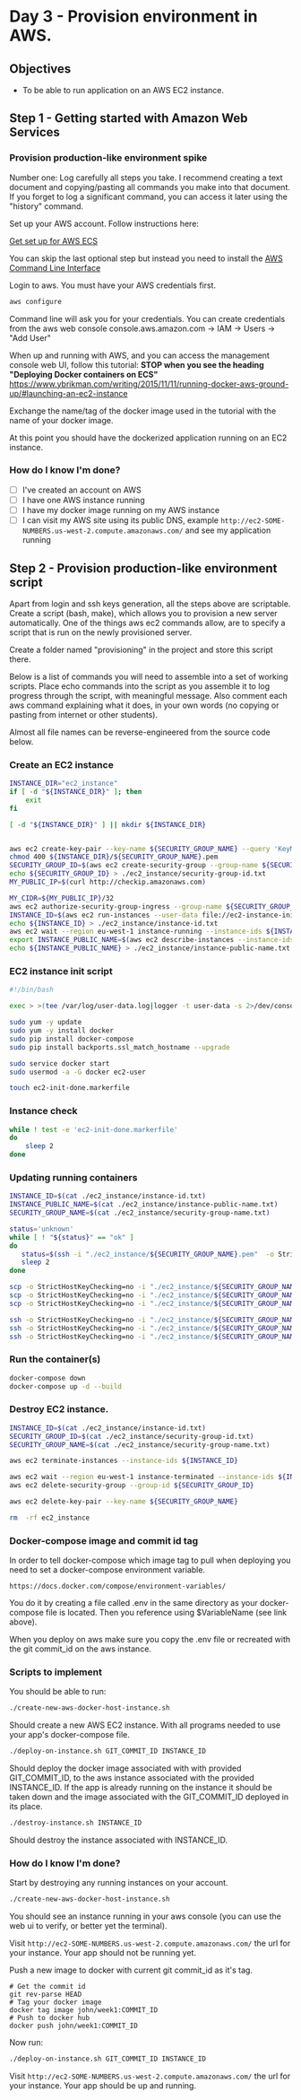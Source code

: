 # Day 3 - Provision environment in AWS.

## Objectives

* To be able to run application on an AWS EC2 instance.

## Step 1 - Getting started with Amazon Web Services

### Provision production-like environment spike

Number one: Log carefully all steps you take. I recommend creating a text document
and copying/pasting all commands you make into that document. If you forget to log
a significant command, you can access it later using the "history" command.

Set up your AWS account. Follow instructions here:

[Get set up for AWS ECS](http://docs.aws.amazon.com/AmazonECS/latest/developerguide/get-set-up-for-amazon-ecs.html)

You can skip the last optional step but instead you need to install the [AWS Command Line Interface](http://docs.aws.amazon.com/cli/latest/userguide/installing.html)

Login to aws. You must have your AWS credentials first.

```bash
aws configure
```

Command line will ask you for your credentials. You can create credentials from the aws web console
console.aws.amazon.com -> IAM -> Users -> "Add User"

When up and running with AWS, and you can access the management console web UI,
follow this tutorial:
**STOP when you see the heading "Deploying Docker containers on ECS"**
https://www.ybrikman.com/writing/2015/11/11/running-docker-aws-ground-up/#launching-an-ec2-instance

Exchange the name/tag of the docker image used in the tutorial with the name of your docker image.

At this point you should have the dockerized application running on an EC2 instance.

### How do I know I'm done?

* [ ] I've created an account on AWS
* [ ] I have one AWS instance running
* [ ] I have my docker image running on my AWS instance
* [ ] I can visit my AWS site using its public DNS, example `http://ec2-SOME-NUMBERS.us-west-2.compute.amazonaws.com/` and see my application running

## Step 2 - Provision production-like environment script

Apart from login and ssh keys generation, all the steps above are scriptable.
Create a script (bash, make), which allows you to provision a new
server automatically. One of the things aws ec2 commands allow, are to specify
a script that is run on the newly provisioned server.

Create a folder named "provisioning" in the project and store this script there.


Below is a list of commands you will need to assemble into a set of working
scripts. Place echo commands into the script as you assemble it to log progress through the
script, with meaningful message. Also comment each aws command explaining what
it does, in your own words (no copying or pasting from internet or other students).

Almost all file names can be reverse-engineered from the source code below.
 
### Create an EC2 instance
```bash
INSTANCE_DIR="ec2_instance"
if [ -d "${INSTANCE_DIR}" ]; then
    exit
fi

[ -d "${INSTANCE_DIR}" ] || mkdir ${INSTANCE_DIR}


aws ec2 create-key-pair --key-name ${SECURITY_GROUP_NAME} --query 'KeyMaterial' --output text > ${INSTANCE_DIR}/${SECURITY_GROUP_NAME}.pem
chmod 400 ${INSTANCE_DIR}/${SECURITY_GROUP_NAME}.pem
SECURITY_GROUP_ID=$(aws ec2 create-security-group --group-name ${SECURITY_GROUP_NAME} --description "security group for dev environment in EC2" --query "GroupId"  --output=text)
echo ${SECURITY_GROUP_ID} > ./ec2_instance/security-group-id.txt
MY_PUBLIC_IP=$(curl http://checkip.amazonaws.com)

MY_CIDR=${MY_PUBLIC_IP}/32
aws ec2 authorize-security-group-ingress --group-name ${SECURITY_GROUP_NAME} --protocol tcp --port 80 --cidr ${MY_CIDR}
INSTANCE_ID=$(aws ec2 run-instances --user-data file://ec2-instance-init.sh --image-id ami-9398d3e0 --security-group-ids ${SECURITY_GROUP_ID} --count 1 --instance-type t2.micro --key-name ${SECURITY_GROUP_NAME} --query 'Instances[0].InstanceId'  --output=text)
echo ${INSTANCE_ID} > ./ec2_instance/instance-id.txt
aws ec2 wait --region eu-west-1 instance-running --instance-ids ${INSTANCE_ID}
export INSTANCE_PUBLIC_NAME=$(aws ec2 describe-instances --instance-ids ${INSTANCE_ID} --query "Reservations[*].Instances[*].PublicDnsName" --output=text)
echo ${INSTANCE_PUBLIC_NAME} > ./ec2_instance/instance-public-name.txt
```

### EC2 instance init script
```bash
#!/bin/bash

exec > >(tee /var/log/user-data.log|logger -t user-data -s 2>/dev/console) 2>&1

sudo yum -y update
sudo yum -y install docker
sudo pip install docker-compose
sudo pip install backports.ssl_match_hostname --upgrade

sudo service docker start
sudo usermod -a -G docker ec2-user

touch ec2-init-done.markerfile
```


### Instance check

```bash
while ! test -e 'ec2-init-done.markerfile'
do
    sleep 2
done
```

### Updating running containers



```bash
INSTANCE_ID=$(cat ./ec2_instance/instance-id.txt)
INSTANCE_PUBLIC_NAME=$(cat ./ec2_instance/instance-public-name.txt)
SECURITY_GROUP_NAME=$(cat ./ec2_instance/security-group-name.txt)

status='unknown'
while [ ! "${status}" == "ok" ]
do
   status=$(ssh -i "./ec2_instance/${SECURITY_GROUP_NAME}.pem"  -o StrictHostKeyChecking=no -o BatchMode=yes -o ConnectTimeout=5 ec2-user@${INSTANCE_PUBLIC_NAME} echo ok 2>&1)
   sleep 2
done

scp -o StrictHostKeyChecking=no -i "./ec2_instance/${SECURITY_GROUP_NAME}.pem" ./ec2-instance-check.sh ec2-user@${INSTANCE_PUBLIC_NAME}:~/ec2-instance-check.sh
scp -o StrictHostKeyChecking=no -i "./ec2_instance/${SECURITY_GROUP_NAME}.pem" ./docker-compose.yaml ec2-user@${INSTANCE_PUBLIC_NAME}:~/docker-compose.yaml
scp -o StrictHostKeyChecking=no -i "./ec2_instance/${SECURITY_GROUP_NAME}.pem" ./docker-compose-and-run.sh ec2-user@${INSTANCE_PUBLIC_NAME}:~/docker-compose-and-run.sh

ssh -o StrictHostKeyChecking=no -i "./ec2_instance/${SECURITY_GROUP_NAME}.pem" ec2-user@${INSTANCE_PUBLIC_NAME} "cat ~/ec2-instance-check.sh"
ssh -o StrictHostKeyChecking=no -i "./ec2_instance/${SECURITY_GROUP_NAME}.pem" ec2-user@${INSTANCE_PUBLIC_NAME} "cat ~/docker-compose-and-run.sh"
ssh -o StrictHostKeyChecking=no -i "./ec2_instance/${SECURITY_GROUP_NAME}.pem" ec2-user@${INSTANCE_PUBLIC_NAME} "~/docker-compose-and-run.sh ${GIT_COMMIT}"

```

### Run the container(s)

```bash
docker-compose down
docker-compose up -d --build

```


### Destroy EC2 instance.
```bash
INSTANCE_ID=$(cat ./ec2_instance/instance-id.txt)
SECURITY_GROUP_ID=$(cat ./ec2_instance/security-group-id.txt)
SECURITY_GROUP_NAME=$(cat ./ec2_instance/security-group-name.txt)

aws ec2 terminate-instances --instance-ids ${INSTANCE_ID}

aws ec2 wait --region eu-west-1 instance-terminated --instance-ids ${INSTANCE_ID}
aws ec2 delete-security-group --group-id ${SECURITY_GROUP_ID}

aws ec2 delete-key-pair --key-name ${SECURITY_GROUP_NAME}

rm  -rf ec2_instance
```

### Docker-compose image and commit id tag
In order to tell docker-compose which image tag to pull when deploying you need to set a docker-compose environment variable.

`https://docs.docker.com/compose/environment-variables/`

You do it by creating a file called .env in the same directory as your docker-compose file is located. Then you reference using $VariableName (see link above).

When you deploy on aws make sure you copy the .env file or recreated with the git commit_id on the aws instance.

### Scripts to implement

You should be able to run:
~~~bash
./create-new-aws-docker-host-instance.sh 
~~~
Should create a new AWS EC2 instance. With all programs needed to use your app's docker-compose file.

~~~bash
./deploy-on-instance.sh GIT_COMMIT_ID INSTANCE_ID
~~~
Should deploy the docker image associated with with provided GIT_COMMIT_ID, to the aws instance associated with the provided INSTANCE_ID. If the app is already running on the instance it should be taken down and the image associated with the GIT_COMMIT_ID deployed in its place.

~~~bash
./destroy-instance.sh INSTANCE_ID
~~~
Should destroy the instance associated with INSTANCE_ID.

### How do I know I'm done?

Start by destroying any running instances on your account.

~~~bash
./create-new-aws-docker-host-instance.sh 
~~~

You should see an instance running in your aws console (you can use the web ui to verify, or better yet the terminal).

Visit `http://ec2-SOME-NUMBERS.us-west-2.compute.amazonaws.com/` the url for your instance. Your app should not be running yet.

Push a new image to docker with current git commit_id as it's tag.
~~~
# Get the commit id
git rev-parse HEAD
# Tag your docker image
docker tag image john/week1:COMMIT_ID
# Push to docker hub
docker push john/week1:COMMIT_ID
~~~

Now run:
~~~bash
./deploy-on-instance.sh GIT_COMMIT_ID INSTANCE_ID
~~~

Visit `http://ec2-SOME-NUMBERS.us-west-2.compute.amazonaws.com/` the url for your instance. Your app should be up and running.
